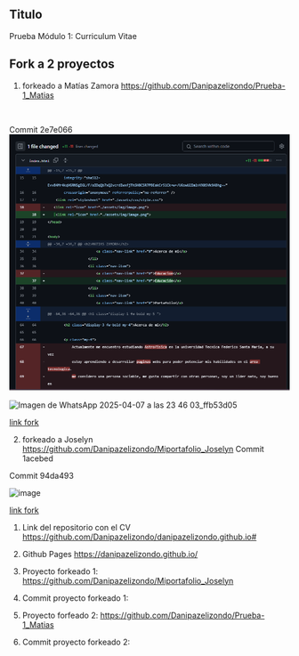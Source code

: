 ## Titulo
Prueba Módulo 1: Curriculum Vitae


## Fork a 2 proyectos

1. forkeado a Matías Zamora
https://github.com/Danipazelizondo/Prueba-1_Matias
<img scr="./assets/images/Fork Matias Zamora.png"/>

Commit 2e7e066
<img src="./assets/images/Fork Matias Zamora.png"/>



 ![Imagen de WhatsApp 2025-04-07 a las 23 46 03_ffb53d05](https://github.com/user-attachments/assets/f0478f9b-3518-424c-b95b-77ff2597aeaa)


[link fork](https://github.com/matitiz/cknight775.github.io)

2. forkeado a Joselyn
https://github.com/Danipazelizondo/Miportafolio_Joselyn
Commit 1acebed



Commit 94da493



 ![image](https://github.com/user-attachments/assets/df6bdf74-ba5d-41ab-a34c-29cc9bd3e6e0)

[link fork](https://github.com/matitiz/Dlatam-prueba)




1. Link del repositorio con el CV
https://github.com/Danipazelizondo/danipazelizondo.github.io#


2. Github Pages
https://danipazelizondo.github.io/


3. Proyecto forkeado 1:
https://github.com/Danipazelizondo/Miportafolio_Joselyn



4. Commit proyecto forkeado 1:



5. Proyecto forfeado 2:
https://github.com/Danipazelizondo/Prueba-1_Matias



6. Commit proyecto forkeado 2:

